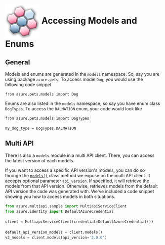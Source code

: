 # <img align="center" src="../images/logo.png">  Accessing Models and Enums

## General

Models and enums are generated in the `models` namespace. So, say you are using package `azure.pets`. To access model `Dog`, you would use the following code
snippet

```
from azure.pets.models import Dog
```

Enums are also listed in the `models` namespace, so say you have enum class `DogTypes`. To access the `DALMATION` enum, your code would look like

```
from azure.pets.models import DogTypes

my_dog_type = DogTypes.DALMATION
```

## Multi API

There is also a `models` module in a multi API client. There, you can access the latest version of each models.

If you want to access a specific API version's models, you can do so through the [`models()`][models_ex] class method we expose on the multi API client.
It accepts optional parameter `api_version`. If specified, it will retrieve the models from that API version. Otherwise, retrieves models from the
default API version the code was generated with. We've included a code snippet showing you how to access models in both situations.

```python
from azure.multiapi.sample import MultiapiServiceClient
from azure.identity import DefaultAzureCredential

client = MultiapiServiceClient(credential=DefaultAzureCredential())

default_api_version_models = client.models()
v3_models = client.models(api_version='3.0.0')
```

<!-- LINKS -->
[models_ex]: ../samples/specification/multiapi/generated/azure/multiapi/sample/_multiapi_service_client.py#L91
